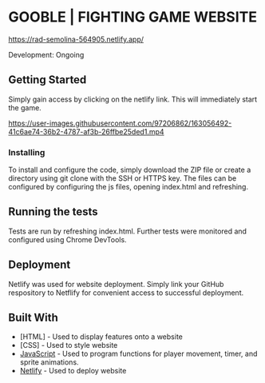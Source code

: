 # GOOBLE | FIGHTING GAME WEBSITE

https://rad-semolina-564905.netlify.app/

Development: Ongoing

## Getting Started

Simply gain access by clicking on the netlify link. This will immediately start the game. 

https://user-images.githubusercontent.com/97206862/163056492-41c6ae74-36b2-4787-af3b-26ffbe25ded1.mp4

### Installing

To install and configure the code, simply download the ZIP file or create a directory using git clone with the SSH or HTTPS key. The files can be configured by configuring the js files, opening index.html and refreshing.

## Running the tests

Tests are run by refreshing index.html. Further tests were monitored and configured using Chrome DevTools. 

## Deployment

Netlify was used for website deployment. Simply link your GitHub respository to Netflify for convenient access to successful deployment.

## Built With

* [HTML] - Used to display features onto a website
* [CSS] - Used to style website 
* [JavaScript](https://www.javascript.com/) - Used to program functions for player movement, timer, and sprite animations.
* [Netlify](https://www.netlify.com/) - Used to deploy website
